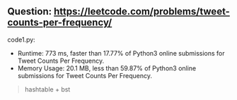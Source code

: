 ## Question: https://leetcode.com/problems/tweet-counts-per-frequency/

code1.py:
* Runtime: 773 ms, faster than 17.77% of Python3 online submissions for Tweet Counts Per Frequency.
* Memory Usage: 20.1 MB, less than 59.87% of Python3 online submissions for Tweet Counts Per Frequency.
> hashtable + bst